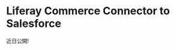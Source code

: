 # Liferay Commerce Connector to Salesforce

近日公開!

<!-- 
> Subscription Required

Liferay provides a connector for integrating and pushing data between Salesforce and Liferay Commerce instances. This is achieved using Talend Job Designs and Liferay's Data Task Manager.

Once purchased, you can [download]() and [deploy]() the Salesforce Connector to a Liferay instance as an `.lpkg` file. This file contains multiple Talend Jobs that map data fields in Liferay Commerce to data fields in Salesforce. Once deployed, Dispatch Tasks are automatically created for each Talend Job. They can then be configured and run manually via the Dispatch UI, or scheduled to run at specific time intervals.

```note::
   The Liferay Commerce Connector to Salesforce is compatible with Liferay DXP 7.1.x+.
```

## Supported Entities

The following chart lists supported Salesforce entities with their Liferay counterparts. While some entity data can be transferred bidirectionally, some Liferay data cannot be transferred to Salesforce.

| Salesforce | Liferay | From Salesforce to Liferay | From Liferay to Salesforce |
| --- | --- | --- | --- |
| Account | Account | &#10004; | &#10004; |
| Account Address | Account | &#10004; | &#10004; |
| Account Contact | User | &#10004; |  |
| Price Book | Price List | &#10004; |  |
| Price Book Entry | Price Entry | &#10004; |  |
| Product | Product | &#10004; |  |
| Order | Order | &#10004; | &#10004; |
| OrderItem | Order Item | &#10004; | &#10004; |
| OrderNote | Order Note | &#10004; | &#10004; |

```note::
   Salesforce has no equivalent entity to Liferay Commerce Catalogs. 
   
   Importing Salesforce Products to Commerce requires a Catalog with `externalReferenceCode` equal to `SALESFORCE`. If such a Catalog does not already exist, Commerce automatically creates a default Catalog during the `Products` Task execution. This Catalog is then used to store This Catalog is created with default value, .  if such a Catalog does not already exist.   
```

## Deploying the Connector

Follow these steps to deploy the Salesforce connector to a DXP instance:

1. Download the *Commerce Connector to Salesforce* from the [Liferay Help Center](http://customer.liferay.com/downloads).

1. Copy the `.lpkg` file to the DXP instance's [`${liferay.home}/deploy`](https://learn.liferay.com/dxp/latest/en/installation-and-upgrades/reference/liferay-home.html) folder.

1. Verify the following message displays in the server console:

   ```
   ```

1. Restart the DXP instance.

1. Once the server finishes restarting, confirm the deployment was successful by going to the *Dispatch* page in the Control Panel.

   If successful, four new Talend Dispatch Tasks were automatically created for each of the Talend Data Integration Jobs.

   ![]()

   Before running these tasks, you must configure their context parameters.

## Configuring Each Talend Dispatch Tasks

When created, the settings editor for each Talend Dispatch Task is automatically populated with default context parameters. These parameters can be used to provide necessary credentials and to modify each task's behavior in runtime.

```warning::
   Be careful when removing parameters from the settings editor. If you leave a key with a blank value, it will disappear when the settings are saved. If the keys and their values are lost, they cannot be restored, and you'll have to recreate the Talend Dispatch Task.
```

### Credentials Reference

Each task includes the following fields for entering Liferay and Salesforce credentials.

| Context Parameter | Description |
| --- | --- |
| `LiferayServerURL` | URL for the Liferay server |
| `LiferayUser` | Liferay account username |
| `LiferayPassword` | Liferay account password |
| `SalesForceURL` | Salesforce SOAP API Url |
| `SalesForceUser` | Salesforce account username |
| `SalesForcePassword` | Salesforce account password |
| `SalesForceToken` | Salesforce OAuth API token |

### Products Reference

| Context Parameter | Description | Default Value |
| --- | --- | --- |
| `catalogName` | The name assigned to the Catalog used for Salesforce data | |
| `catalogExternalReferenceCode` | The external reference code used when creating or fetching the catalog; must be `SALESFORCE` | `SALESFORCE` |
| `catalogDefaultCurrency` | The currency used for the Catalog |  |
| `catalogDefaultLanguage` | The language used for the Catalog |  |
| `catalogId` |  |  |
| `allowBackOrder` |  |  |
| `displayAvailability` |  |  |
| `productType` | The product type used when creating all products |  |
| `freeShipping` |  |  |
| `shippable` |  |  |
| `shippingSeparately` |  |  |

### Price_List Reference

| Context Parameter | Description | Default Value |
| --- | --- | --- |
| `catalogId` |  |  |
| `currencyCode` |  |  |
| `neverExpire` |  |  |
| `priority` |  |  |
| `hasTierPrice` |  |  |
| `standardPrice` |  |  |

### Accounts Reference

| Context Parameter | Description | Default Value |
| --- | --- | --- |
| `accountType` | The account type used when creating all accounts: 1 (personal) or 2 (business) | |
| `countryMapping _null` | The country mapping used for Account addresses, must use the following syntax `countryMapping_ NAME=COUNTRY _ISO_ CODE` (e.g., `countryMapping_Croatia=HR`) | |
| `regionMapping _null` | The region mapping used for Account addresses; must use the following syntax `regionMapping_ NAME=REGION _ISO_ CODE` (e.g., `regionMapping_Milan=MI`) | |

### Orders Reference

| Context Parameter | Description | Default Value |
| --- | --- | --- |
| `channelId` | | |
| `defaultCurrency` | | |
| `statusMapping_Activated` | | |
| `paymentStatusMapping_Payed` |  |  |

## Running Each Talend Dispatch Task

Once configured, you can run each task manually by clicking *Run Now*, or schedule them to run automatically. See [Using Dispatch]() for more information.

```important::
   Running these Talend Dispatch Tasks can be resource intensive and degrade platform performance. To reduce performance impact, avoid running them during peak use hours.
```

## Additional Information -->
